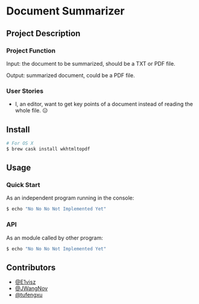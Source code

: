 <!--

General thought:
    1. convert a pdf file into a text file
    2. summarize the text file
    3. convert the summarized text into a pdf feedback

^^ these may change


TODO:
    Input Handler: N/A
    Output Handler:
        - implement it
        - unit test
    Text Teaser:
        - add simple usage into doc_summarizer/textteaser/Readme.md
        - add reference into doc_summarizer/textteaser/Readme.md
    Text Teaser CN:
        - add reference into doc_summarizer/textteaser_Chinese/README.md
        - do we really need "gensim" package?
    
    General:
        - general usage (quick start & api)

-->


# Document Summarizer


## Project Description
### Project Function
Input:  the document to be summarized, should be a TXT or PDF file.

Output: summarized document, could be a PDF file.

### User Stories
- I, an editor, want to get key points of a document instead of reading the whole file. :expressionless:


## Install
```sh
# For OS X
$ brew cask install wkhtmltopdf
```


## Usage
### Quick Start
As an independent program running in the console:

```sh
$ echo "No No No Not Implemented Yet"
```

### API
As an module called by other program:

```sh
$ echo "No No No Not Implemented Yet"
```


## Contributors
- [@E1visz](https://github.com/E1visz)
- [@JWangNov](https://github.com/JWangNov)
- [@tufengxu](https://github.com/tufengxu)
